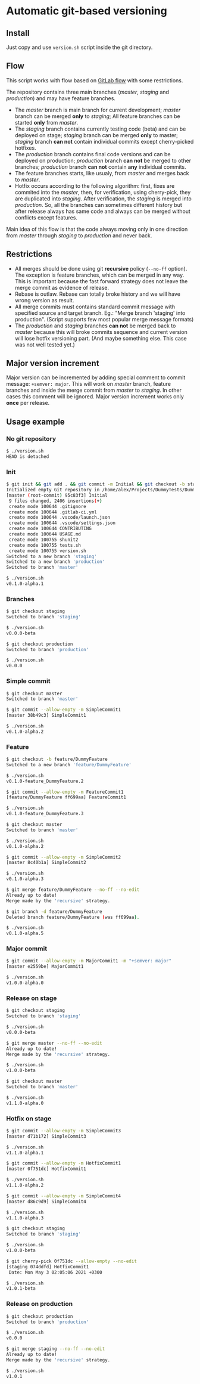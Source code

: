 # Automatic git-based versioning

## Install

Just copy and use `version.sh` script inside the git directory.

## Flow

This script works with flow based on [GitLab flow](https://docs.gitlab.com/ee/topics/gitlab_flow.html) with some restrictions.

The repository contains three main branches (*master*, *staging* and *production*) and may have feature branches.

- The *master* branch is main branch for current development; *master* branch can be merged **only** to *staging*; All feature branches can be started **only** from *master*.
- The *staging* branch contains currently testing code (beta) and can be deployed on stage; *staging* branch can be merged **only** to master; *staging* branch **can not** contain individual commits except cherry-picked hotfixes.
- The *production* branch contains final code versions and can be deployed on production; *production* branch **can not** be merged to other branches; *production* branch **can not** contain **any** individual commits.
- The feature branches starts, like usualy, from *master* and merges back to *master*.
- Hotfix occurs according to the following algorithm: first, fixes are commited into the *master*, then, for verification, using cherry-pick, they are duplicated into *staging*. After verification, the *staging* is merged into *production*. So, all the branches can sometimes different history but after release always has same code and always can be merged without conflicts except features.

Main idea of this flow is that the code always moving only in one direction from *master* through *staging* to *production* and never back.

## Restrictions

- All merges should be done using git **recursive** policy (`--no-ff` option). The exception is feature branches, which can be merged in any way. This is important because the fast forward strategy does not leave the merge commit as evidence of release.
- Rebase is outlaw. Rebase can totally broke history and we will have wrong version as result.
- All merge commits must contains standard commit message with specified source and target branch. Eg.: "Merge branch 'staging' into production". (Script supports few most popular merge message formats)
- The *production* and *staging* branches **can not** be merged back to *master* because this will broke commits sequence and current version will lose hotfix versioning part. (And maybe something else. This case was not well tested yet.)

## Major version increment

Major version can be incremented by adding special comment to commit message: `+semver: major`. This will work on *master* branch, feature branches and inside the merge commit from *master* to *staging*. In other cases this comment will be ignored. Major version increment works only **once** per release.

## Usage example

### No git repository

```bash
$ ./version.sh
HEAD is detached
```

### Init

```bash
$ git init && git add . && git commit -m Initial && git checkout -b staging && git checkout -b production && git checkout master
Initialized empty Git repository in /home/alex/Projects/DummyTests/DummyCILib/.git/
[master (root-commit) 95c83f3] Initial
 9 files changed, 2406 insertions(+)
 create mode 100644 .gitignore
 create mode 100644 .gitlab-ci.yml
 create mode 100644 .vscode/launch.json
 create mode 100644 .vscode/settings.json
 create mode 100644 CONTRIBUTING
 create mode 100644 USAGE.md
 create mode 100755 shunit2
 create mode 100755 tests.sh
 create mode 100755 version.sh
Switched to a new branch 'staging'
Switched to a new branch 'production'
Switched to branch 'master'

$ ./version.sh
v0.1.0-alpha.1
```

### Branches

```bash
$ git checkout staging
Switched to branch 'staging'

$ ./version.sh
v0.0.0-beta

$ git checkout production
Switched to branch 'production'

$ ./version.sh
v0.0.0
```

### Simple commit

```bash
$ git checkout master
Switched to branch 'master'

$ git commit --allow-empty -m SimpleCommit1
[master 38b49c3] SimpleCommit1

$ ./version.sh
v0.1.0-alpha.2
```

### Feature

```bash
$ git checkout -b feature/DummyFeature
Switched to a new branch 'feature/DummyFeature'

$ ./version.sh
v0.1.0-feature_DummyFeature.2

$ git commit --allow-empty -m FeatureCommit1
[feature/DummyFeature ff699aa] FeatureCommit1

$ ./version.sh
v0.1.0-feature_DummyFeature.3

$ git checkout master
Switched to branch 'master'

$ ./version.sh
v0.1.0-alpha.2

$ git commit --allow-empty -m SimpleCommit2
[master 8c40b1a] SimpleCommit2

$ ./version.sh
v0.1.0-alpha.3

$ git merge feature/DummyFeature --no-ff --no-edit
Already up to date!
Merge made by the 'recursive' strategy.

$ git branch -d feature/DummyFeature
Deleted branch feature/DummyFeature (was ff699aa).

$ ./version.sh
v0.1.0-alpha.5
```

### Major commit

```bash
$ git commit --allow-empty -m MajorCommit1 -m "+semver: major"
[master e2559be] MajorCommit1

$ ./version.sh
v1.0.0-alpha.0
```

### Release on stage

```bash
$ git checkout staging
Switched to branch 'staging'

$ ./version.sh
v0.0.0-beta

$ git merge master --no-ff --no-edit
Already up to date!
Merge made by the 'recursive' strategy.

$ ./version.sh
v1.0.0-beta

$ git checkout master
Switched to branch 'master'

$ ./version.sh
v1.1.0-alpha.0
```

### Hotfix on stage

```bash
$ git commit --allow-empty -m SimpleCommit3
[master d71b172] SimpleCommit3

$ ./version.sh
v1.1.0-alpha.1

$ git commit --allow-empty -m HotfixCommit1
[master 0f751dc] HotfixCommit1

$ ./version.sh
v1.1.0-alpha.2

$ git commit --allow-empty -m SimpleCommit4
[master d86c9d9] SimpleCommit4

$ ./version.sh
v1.1.0-alpha.3

$ git checkout staging
Switched to branch 'staging'

$ ./version.sh
v1.0.0-beta

$ git cherry-pick 0f751dc --allow-empty --no-edit
[staging 074ddfd] HotfixCommit1
 Date: Mon May 3 02:05:06 2021 +0300

$ ./version.sh
v1.0.1-beta
```

### Release on production

```bash
$ git checkout production
Switched to branch 'production'

$ ./version.sh
v0.0.0

$ git merge staging --no-ff --no-edit
Already up to date!
Merge made by the 'recursive' strategy.

$ ./version.sh
v1.0.1
```

























